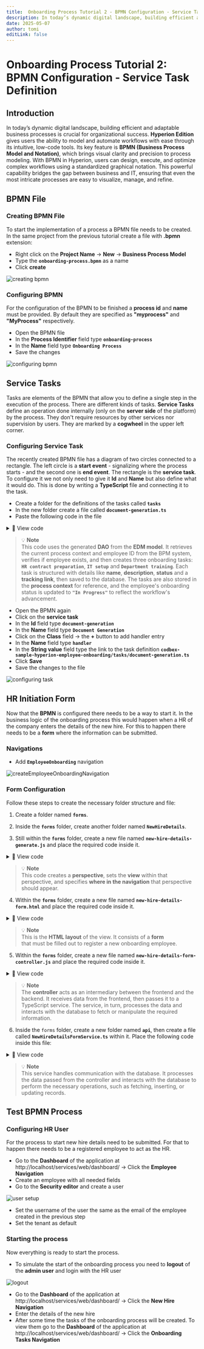 ```yaml
---
title:  Onboarding Process Tutorial 2 - BPMN Configuration - Service Task Definition
description: In today’s dynamic digital landscape, building efficient and adaptable business processes is crucial for organizational success
date: 2025-05-07
author: tomi
editLink: false
---
```


# Onboarding Process Tutorial 2: BPMN Configuration - Service Task Definition

## Introduction

In today’s dynamic digital landscape, building efficient and adaptable business processes is crucial for organizational success. **Hyperion Edition** gives users the ability to model and automate workflows with ease through its intuitive, low-code tools. Its key feature is **BPMN (Business Process Model and Notation)**, which brings visual clarity and precision to process modeling. With BPMN in Hyperion, users can design, execute, and optimize complex workflows using a standardized graphical notation. This powerful capability bridges the gap between business and IT, ensuring that even the most intricate processes are easy to visualize, manage, and refine.

## BPMN File

### Creating BPMN File

To start the implementation of a process a BPMN file needs to be created. In the same project from the previous tutorial create a file with **.bpmn** extension:

 - Right click on the **Project Name** → **New** → **Business Process Model**
 - Type the **`onboarding-process.bpmn`** as a name
 - Click **create**

![creating bpmn](../../../../images/2025-05-07-onboarding-process/creating-bpmn.gif)

### Configuring BPMN

For the configuration of the BPMN to be finished a **process id** and **name** must be provided. By default they are specified as **"myprocess"** and **"MyProcess"** respectively.

- Open the BPMN file
- In the **Process Identifier** field type **`onboarding-process`**
- In the **Name** field type **`Onboarding Process`**
- Save the changes

![configuring bpmn](../../../../images/2025-05-07-onboarding-process/configuring-bpmn.gif)

## Service Tasks

Tasks are elements of the BPMN that allow you to define a single step in the execution of the process. There are different kinds of tasks. **Service Tasks** define an operation done internally (only on the **server side** of the platform) by the process. They don't require resources by other services nor supervision by users. They are marked by a **cogwheel** in the upper left corner.

### Configuring Service Task

The recently created BPMN file has a diagram of two circles connected to a rectangle. The left circle is a **start event** - signalizing where the process starts - and the second one is **end event**. The rectangle is the **service task**.
To configure it we not only need to give it **Id** and **Name** but also define what it would do. This is done by writing a **TypeScript** file and connecting it to the task.

- Create a folder for the definitions of the tasks called **`tasks`**
- In the new folder create a file called **`document-generation.ts`**
- Paste the following code in the file

<details>
  <summary>📄 View code</summary>

```typescript
import { OnboardingTaskRepository as OnboardingTaskDao } from "codbex-sample-hyperion-employee-onboarding/gen/codbex-sample-hyperion-employee-onboarding/dao/OnboardingTask/OnboardingTaskRepository";
import { EmployeeRepository as EmployeeDao } from "codbex-sample-hyperion-employee-onboarding/gen/codbex-sample-hyperion-employee-onboarding/dao/Employee/EmployeeRepository";

import { process } from "sdk/bpm";

const onboardingTaskDao = new OnboardingTaskDao();
const employeeDao = new EmployeeDao();

const execution = process.getExecutionContext();
const executionId = execution.getId();

const employeeId = process.getVariable(executionId, "Employee");
const taskLink = process.getVariable(executionId, "TaskLink");

const employee = employeeDao.findById(employeeId);
if (!employee) {
	throw new Error(`Employee with ID ${employeeId} not found!`);
}

const hrTaskSteps = `1. Gather required employee information.
2. Draft and review the employment contract.
3. Share the finalized contract with the new hire for signature.`;

let hrTaskBody = {
	"Employee": employeeId,
	"Name": "Contract Preparation",
	"Description": hrTaskSteps,
	"Status": 1,
	"Link": taskLink,
};

const itSetupSteps = `1. Request necessary hardware and software for the new hire.
2. Set up user accounts, email, and access permissions.
3. Test and confirm all systems are working before the start date.`;

let itTaskBody = {
	"Employee": employeeId,
	"Name": "IT Setup",
	"Description": itSetupSteps,
	"Status": 1,
	"Link": taskLink,
};

const departmentTrainingSteps = `1. Schedule training sessions with the relevant team or manager.
2. Provide access to training materials and documentation.
3. Monitor progress and address any questions or support needs.`;

let managerTaskBody = {
	"Employee": employeeId,
	"Name": "Department Training",
	"Description": departmentTrainingSteps,
	"Status": 1,
	"Link": taskLink,
};

let tasks = [hrTaskBody, itTaskBody, managerTaskBody];

tasks.forEach(task => {
	const newTask = onboardingTaskDao.create(task);

	if (!newTask) {
    	throw new Error("Task creation failed!");
	}
})

execution.setVariable("tasks", tasks);

// Employee status set to In Progres
employee.OnboardingStatus = 2;

employeeDao.update(employee);
```

</details>

> 💡 **Note**   
> This code uses the generated **DAO** from the **EDM model**. It retrieves the current process context and employee ID from the BPM system, verifies if employee exists, and then creates three onboarding tasks: **`HR contract preparation`**, **`IT setup`** and **`Department training`**. Each task is structured with details like **name**, **description**, **status** and a **tracking link**, then saved to the database. The tasks are also stored in the **process context** for reference, and the employee's onboarding status is updated to **`"In Progress"`** to reflect the workflow's advancement.

- Open the BPMN again
- Click on the **service task**
- In the **Id** field type **`document-generation`**
- In the **Name** field type **`Document Generation`**
- Click on the **Class** field → the **+** button to add handler entry
- In the **Name** field type **`handler`**
- In the **String value** field type the link to the task definition **`codbex-sample-hyperion-employee-onboarding/tasks/document-generation.ts`**
- Click **Save**
- Save the changes to the file

![configuring task](../../../../images/2025-05-07-onboarding-process/configuring-task.gif)

## HR Initiation Form

Now that the **BPMN** is configured there needs to be a way to start it. In the business logic of the onboarding process this would happen when a HR of the company enters the details of the new hire.
For this to happen there needs to be a **form** where the information can be submitted.

### Navigations
- Add **`EmployeeOnboarding`** navigation

![createEmployeeOnboardingNavigation](../../../../images/2025-05-07-onboarding-process/addEmployeeOnboardingNavigation.gif)


### Form Configuration

Follow these steps to create the necessary folder structure and file:

1. Create a folder named **`forms`**.

2. Inside the **`forms`** folder, create another folder named **`NewHireDetails`**.

3. Still within the **`forms`** folder, create a new file named **`new-hire-details-generate.js`** and place the required code inside it.

<details>
  <summary>📄 View code</summary>

```
const viewData = {
    id: 'NewHire',
    label: 'NewHire',
    path: '/services/web/codbex-sample-hyperion-employee-onboarding/forms/NewHireDetails/new-hire-details-form.html',
    groupId: 'EmployeeOnboarding',
    order: 1,
    icon: '/services/web/resources/unicons/users-alt.svg'
};
if (typeof exports !== 'undefined') {
    exports.getPerspective = () => viewData;
}
```
</details>


> 💡 **Note**  
> This code creates a **perspective**, sets the **view** within that perspective, and specifies **where in the navigation** that perspective should appear.


4. Within the **`forms`** folder, create a new file named **`new-hire-details-form.html`** and place the required code inside it.

<details>
  <summary>📄 View code</summary>
  
```
<!DOCTYPE html>
<html lang="en" xmlns="http://www.w3.org/1999/xhtml" ng-app="templateApp" ng-controller="templateController">

    <head>
        <meta charset="utf-8" />
        <meta name="viewport" content="width=device-width, initial-scale=1">
        <link rel="icon" sizes="any" href="data:;base64,iVBORw0KGgo=">
        <title config-title></title>
        <script type="text/javascript" src="new-hire-details-generate.js"></script>
        <script type="text/javascript" src="/services/js/platform-core/services/loader.js?id=view-js"></script>
        <link type="text/css" rel="stylesheet" href="/services/js/platform-core/services/loader.js?id=view-css" />
        <script src="new-hire-details-form-controller.js"></script>
    </head>

    <body class="bk-vbox">
        <h2 bk-title class="bk-padding--md bk-center" wrap="true" header-size="2" aria-label="title">New Hire</h2>
        <bk-scrollbar class="bk-full-height">
            <bk-fieldset class="bk-padding-begin-end--sm bk-margin-top--lg" ng-form="forms.details">
                <bk-form-group label="{{formHeaders[action]}}" name="entityForm" transclude-classes="fd-container fd-form-layout-grid-container">
                    <bk-form-item class="fd-row">
                        <div class="fd-col fd-col-md--2">
                            <bk-form-label for="idName" ng-required="true" colon="true">Name</bk-form-label>
                        </div>
                        <div class="fd-col  fd-col-md--8 ">
                            <bk-form-input-message state="{{ forms.details['Name'].$valid ? '' : 'error' }}" message="'The value doesn\'t match the required pattern: '">
                                <bk-input id="idName" name="Name" state="{{ forms.details['Name'].$valid ? '' : 'error' }}" ng-required="true" ng-model="entity.Name" ng-readonly="action === 'select'" ng-maxlength="100.0"
                                    input-rules="{ patterns: [''] }" type="text" placeholder="Enter Name">
                                </bk-input>
                            </bk-form-input-message>
                        </div>
                    </bk-form-item>
                    <bk-form-item class="fd-row">
                        <div class="fd-col fd-col-md--2">
                            <bk-form-label for="idEmail" ng-required="true" colon="true">Email</bk-form-label>
                        </div>
                        <div ng-show="action === 'select'" style="margin: 4px 0px; padding: 0px 10px" class="fd-col  fd-col-md--8 ">
                            <bk-link href="mailto:{{entity.Email}}">{{entity.Email}}</bk-link>
                        </div>
                        <div ng-show="action !== 'select'" class="fd-col  fd-col-md--4 ">
                            <bk-form-input-message state="{{ forms.details['Email'].$valid ? '' : 'error' }}" message="'The value doesn\'t match the required pattern: '">
                                <bk-input id="idEmail" name="Email" state="{{ forms.details['Email'].$valid ? '' : 'error' }}" ng-required="true" ng-model="entity.Email" ng-readonly="action === 'select'" ng-maxlength="80.0"
                                    input-rules="{ patterns: [''] }" type="email" placeholder="Enter Email">
                                </bk-input>
                            </bk-form-input-message>
                        </div>
                    </bk-form-item>
                    <bk-form-item class="fd-row">
                        <div class="fd-col fd-col-md--2">
                            <bk-form-label for="idDepartment" ng-required="true" colon="true">Department</bk-form-label>
                        </div>
                        <div class="fd-col  fd-col-md--7 ">
                            <bk-combobox-input input-id="idDepartment" name="Department" state="{{ forms.details['Department'].$valid ? '' : 'error' }}" ng-required="true" ng-model="entity.Department" is-readonly="action === 'select'"
                                dropdown-items="optionsDepartment" placeholder="Search Department ..." btn-aria-label="show/hide Department options" list-aria-label="Department options">
                            </bk-combobox-input>
                        </div>
                        <div class="fd-col fd-col--full">
                            <bk-button glyph="sap-icon--add" aria-label="Add" ng-click="createDepartment()" ng-hide="action === 'select'"></bk-button>
                            <bk-button glyph="sap-icon--refresh" aria-label="Refresh" ng-click="refreshDepartment()" ng-hide="action === 'select'"></bk-button>
                        </div>
                    </bk-form-item>
                    <bk-form-item class="fd-row">
                        <div class="fd-col fd-col-md--2">
                            <bk-form-label for="idStartDate" ng-required="true" colon="true">StartDate</bk-form-label>
                        </div>
                        <div class="fd-col  fd-col-md--2 ">
                            <bk-form-input-message state="{{ forms.details['StartDate'].$valid ? '' : 'error' }}" message="'Incorrect Input'">
                                <bk-input id="idStartDate" name="StartDate" state="{{ forms.details['StartDate'].$valid ? '' : 'error' }}" ng-required="true" ng-model="entity.StartDate" ng-readonly="action === 'select'" type="date">
                                </bk-input>
                            </bk-form-input-message>
                        </div>
                    </bk-form-item>
                </bk-form-group>
            </bk-fieldset>
        </bk-scrollbar>
        <bk-bar bar-design="footer" class="bk-margin-top--md">
            <bk-bar-right>
                <bk-bar-element>
                    <bk-button label="Generate" state="emphasized" ng-click="createNewHire()" ng-disabled="!(entity.Name && entity.Email && entity.Department && entity.StartDate)"></bk-button>
                </bk-bar-element>
                <bk-bar-element>
                    <bk-button label="Cancel" state="negative" ng-click="resetForm()"></bk-button>
                </bk-bar-element>
            </bk-bar-right>
        </bk-bar>
        <theme></theme>
    </body>
</html>
```
</details>

> 💡 **Note**  
> This is the **HTML layout** of the view. It consists of a **form**  
> that must be filled out to register a new onboarding employee.


5. Within the **`forms`** folder, create a new file named **`new-hire-details-form-controller.js`** and place the required code inside it.


<details>
  <summary>📄 View code</summary>

```
angular.module('templateApp', ['blimpKit', 'platformView']).controller('templateController', ($scope, $http) => {

    $scope.entity = {};
    $scope.forms = {
        details: {},
    };

    const departmentsUrl =
        "/services/ts/codbex-sample-hyperion-employee-onboarding/forms/NewHireDetails/api/NewHireDetailsFormService.ts/departmentData";
    const employeeUrl =
        "/services/ts/codbex-sample-hyperion-employee-onboarding/forms/NewHireDetails/api/NewHireDetailsFormService.ts/createEmployee";

    $http.get(departmentsUrl)
        .then(response => {
            $scope.optionsDepartment = response.data;
        })
        .catch((error) => {
            console.error("Error getting departments data: ", error);
            $scope.resetForm();
        });

    $scope.createNewHire = () => {

        const employeeBody = {
            Name: $scope.entity.Name,
            Email: $scope.entity.Email,
            Department: $scope.entity.Department,
            StartDate: new Date($scope.entity.StartDate),
            OnboardingStatus: 1
        }

        $http.post(employeeUrl, employeeBody)
            .then(response => {
                if (response.status == 201) {
                    $scope.resetForm();
                }
                else {
                    console.error("Error creating Employee: ", response.data);
                }
            })
            .catch((error) => {
                console.error("Error creating Employee: ", error.data);
                $scope.resetForm();
            });
    }

    $scope.resetForm = () => {
        $scope.entity = {};
    };

});
```
</details>

> 💡 **Note**  
> The **controller** acts as an intermediary between the frontend and the backend. It receives data from the frontend, then passes it to a TypeScript service. The service, in turn, processes the data and interacts with the database to fetch or manipulate the required information.


6. Inside the `forms` folder, create a new folder named **`api`**, then create a file called **`NewHireDetailsFormService.ts`** within it. Place the following code inside this file:


<details>
  <summary>📄 View code</summary>

```
import { EmployeeRepository as EmployeeDao } from "codbex-sample-hyperion-employee-onboarding/gen/codbex-sample-hyperion-employee-onboarding/dao/Employee/EmployeeRepository";
import { DepartmentRepository as DepartmentDao } from "codbex-sample-hyperion-employee-onboarding/gen/codbex-sample-hyperion-employee-onboarding/dao/Settings/DepartmentRepository";

import { Controller, Get, Post, response, request } from "sdk/http";
import { process } from "sdk/bpm";
import { user } from "sdk/security";

@Controller
class NewHireDetailsFormService {

    private readonly employeeDao;
    private readonly departmentDao;

    constructor() {
        this.employeeDao = new EmployeeDao();
        this.departmentDao = new DepartmentDao();
    }

    @Get("/departmentData")
    public departmentData() {
        return this.departmentDao.findAll().map(function (value) {
            return {
                value: value.Id,
                text: value.Name
            };
        });
    }

    @Post("/createEmployee")
    public createEmployee(body: any) {

        try {
            ["Name", "Email", "Department", "StartDate"].forEach(elem => {
                if (!body.hasOwnProperty(elem)) {
                    response.setStatus(response.BAD_REQUEST);
                    return;
                }
            })

            const newEmployee = this.employeeDao.create(body);

            if (!newEmployee) {
                response.setStatus(500);
                return { message: "Failed to create Employee!" };
            }

            this.startProcess(newEmployee);

            response.setStatus(response.CREATED);
            return { message: "Employee created!" };

        } catch (e: any) {
            response.setStatus(response.BAD_REQUEST);
            return { error: e.message };
        }
    }

    private startProcess(employeeId: number) {
        const users = this.employeeDao.findAll({
            $filter: {
                equals: {
                    Email: user.getName()
                }
            }
        });

        const protocol = request.getScheme() + "://";
        const domain = request.getHeader("Host")

        const taskLink = `${protocol}${domain}/services/web/codbex-sample-hyperion-employee-onboarding/forms/TaskCompletion/task-completion-form.html?employeeId=${employeeId}`;
        const managerLink = `${protocol}${domain}/services/web/codbex-sample-hyperion-employee-onboarding/forms/ManagerReview/manager-review-form.html?employeeId=${employeeId}`;
        const onboardingInitiatorLink = `${protocol}${domain}/services/web/codbex-sample-hyperion-employee-onboarding/forms/HRConfirmation/hr-confirmation-form.html?employeeId=${employeeId}`;

        const processInstanceId = process.start("onboarding-process", {
            Employee: employeeId,
            TaskLink: taskLink,
            Manager: 1, 
            ManagerLink: managerLink,
            OnboardingInitiator: users[0].Id,
            OnboardingInitiatorLink: onboardingInitiatorLink
        });

        if (!processInstanceId) {
            throw new Error("Failed to start onboarding process!");
        }
    }

}
```

</details>

> 💡 **Note**  
> This service handles communication with the database. It processes the data passed from the controller and interacts with the database to perform the necessary operations, such as fetching, inserting, or updating records.


## Test BPMN Process

### Configuring HR User

For the process to start new hire details need to be submitted. For that to happen there needs to be a registered employee to act as the HR.

- Go to the **Dashboard** of the application at http://localhost/services/web/dashboard/ → Click the **Employee Navigation**
- Create an employee with all needed fields
- Go to the **Security editor** and create a user

![user setup](../../../../images/2025-05-07-onboarding-process/user-setup.gif)

- Set the username of the user the same as the email of the employee created in the previous step
- Set the tenant as default

### Starting the process

Now everything is ready to start the process.

- To simulate the start of the onboarding process you need to **logout** of the **admin user** and login with the HR user

![logout](../../../../images/2025-05-07-onboarding-process/logout.gif)

- Go to the **Dashboard** of the application at http://localhost/services/web/dashboard/ → Click the **New Hire Navigation**
- Enter the details of the new hire
- After some time the tasks of the onboarding process will be created. To view them go to the **Dashboard** of the application at http://localhost/services/web/dashboard/ → Click the **Onboarding Tasks Navigation**

